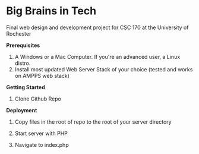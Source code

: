 # Big Brains in Tech
Final web design and development project for CSC 170 at the University of Rochester

<strong>Prerequisites</strong>

1. A Windows or a Mac Computer. If you're an advanced user, a Linux distro.
2. Install most updated Web Server Stack of your choice (tested and works on AMPPS web stack) 

<strong>Getting Started</strong>
1. Clone Github Repo

<strong>Deployment</strong>
1. Copy files in the root of repo to the root of your server directory

2. Start server with PHP

3. Navigate to index.php
